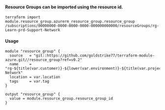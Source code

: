 #### Resource Groups can be imported using the resource id.
    terraform import module.resource_group.azurerm_resource_group.resource_group /subscriptions/00000000-0000-0000-0000-000000000000/resourceGroups/rg-Learn-prd-Support-Network

#### Usage
```hcl
module "resource_group" {
  source   = "git::https://github.com/goldstrike77/terraform-module-azure.git//resource_group?ref=v0.2"
  name     = "rg-${title(var.customer)}-${lower(var.environment)}-${title(var.project)}-Network"
  location = var.location
  tags     = var.tag
}

output "resource_group" {
  value = module.resource_group.resource_group_id
}
```